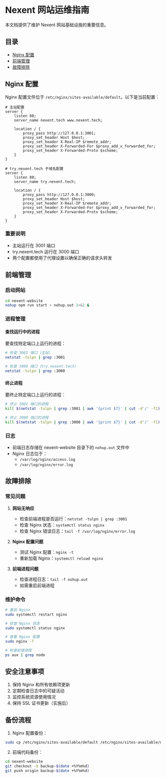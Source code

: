 # Nexent 网站运维指南

本文档提供了维护 Nexent 网站基础设施的重要信息。

## 目录
- [Nginx 配置](#nginx-配置)
- [前端管理](#前端管理)
- [故障排除](#故障排除)

## Nginx 配置

Nginx 配置文件位于 `/etc/nginx/sites-available/default`。以下是当前配置：

```nginx
# 主站配置
server {
    listen 80;
    server_name nexent.tech www.nexent.tech;

    location / {
        proxy_pass http://127.0.0.1:3001;
        proxy_set_header Host $host;
        proxy_set_header X-Real-IP $remote_addr;
        proxy_set_header X-Forwarded-For $proxy_add_x_forwarded_for;
        proxy_set_header X-Forwarded-Proto $scheme;
    }
}

# try.nexent.tech 子域名配置
server {
    listen 80;
    server_name try.nexent.tech;

    location / {
        proxy_pass http://127.0.0.1:3000;
        proxy_set_header Host $host;
        proxy_set_header X-Real-IP $remote_addr;
        proxy_set_header X-Forwarded-For $proxy_add_x_forwarded_for;
        proxy_set_header X-Forwarded-Proto $scheme;
    }
}
```

### 重要说明
- 主站运行在 3001 端口
- try.nexent.tech 运行在 3000 端口
- 两个配置都使用了代理设置以确保正确的请求头转发

## 前端管理

### 启动网站
```bash
cd nexent-website
nohup npm run start > nohup.out 2>&1 &
```

### 进程管理

#### 查找运行中的进程
要查找特定端口上运行的进程：
```bash
# 检查 3001 端口（主站）
netstat -tulpn | grep :3001

# 检查 3000 端口（try.nexent.tech）
netstat -tulpn | grep :3000
```

#### 终止进程
要终止特定端口上运行的进程：
```bash
# 终止 3001 端口的进程
kill $(netstat -tulpn | grep :3001 | awk '{print $7}' | cut -d'/' -f1)

# 终止 3000 端口的进程
kill $(netstat -tulpn | grep :3000 | awk '{print $7}' | cut -d'/' -f1)
```

### 日志
- 前端日志存储在 nexent-website 目录下的 `nohup.out` 文件中
- Nginx 日志位于：
  - `/var/log/nginx/access.log`
  - `/var/log/nginx/error.log`

## 故障排除

### 常见问题

1. **网站无响应**
   - 检查前端进程是否运行：`netstat -tulpn | grep :3001`
   - 检查 Nginx 状态：`systemctl status nginx`
   - 检查 Nginx 错误日志：`tail -f /var/log/nginx/error.log`

2. **Nginx 配置问题**
   - 测试 Nginx 配置：`nginx -t`
   - 重新加载 Nginx：`systemctl reload nginx`

3. **前端进程问题**
   - 检查进程日志：`tail -f nohup.out`
   - 如需重启前端进程

### 维护命令

```bash
# 重启 Nginx
sudo systemctl restart nginx

# 检查 Nginx 状态
sudo systemctl status nginx

# 查看 Nginx 配置
sudo nginx -T

# 检查前端进程
ps aux | grep node
```

## 安全注意事项

1. 保持 Nginx 和所有依赖项更新
2. 定期检查日志中的可疑活动
3. 监控系统资源使用情况
4. 保持 SSL 证书更新（实施后）

## 备份流程

1. Nginx 配置备份：
```bash
sudo cp /etc/nginx/sites-available/default /etc/nginx/sites-available/default.backup
```

2. 前端代码备份：
```bash
cd nexent-website
git checkout -b backup-$(date +%Y%m%d)
git push origin backup-$(date +%Y%m%d)
``` 